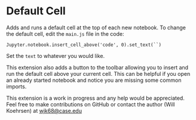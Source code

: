 Default Cell
=========

Adds and runs a default cell at the top of each new notebook. To change the default cell, edit the `main.js` file in the code:

`Jupyter.notebook.insert_cell_above('code', 0).set_text(``)`

Set the `text` to whatever you would like.

This extension also adds a button to the toolbar allowing you to insert and run the
default cell above your current cell. This can be helpful if you open an already started notebook
and notice you are missing some common imports.

This extension is a work in progress and any help would be appreciated. Feel free to make contributions
on GitHub or contact the author (Will Koehrsen) at
wjk68@case.edu